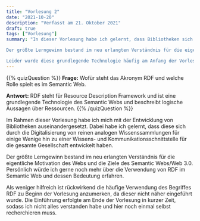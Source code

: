 ```yaml
---
title: "Vorlesung 2"
date: "2021-10-20"
description: "Verfasst am 21. Oktober 2021"
draft: true
tags: ["Vorlesung"]
summary: "In dieser Vorlesung habe ich gelernt, dass Bibliotheken sich durch die Digitalisierung von reinen analogen Wissenssammlungen für einige Wenige hin zu einer Wissens- und Kommunikationsschnittstelle für die gesamte Gesellschaft entwickelt haben.

Der größte Lerngewinn bestand im neu erlangten Verständnis für die eigentliche Motivation des Webs und die Ziele des Semantic Webs/Web 3.0. Persönlich würde ich gerne noch mehr über die Verwendung von RDF im Semantic Web und dessen Bedeutung erfahren.

Leider wurde diese grundlegende Technologie häufig am Anfang der Vorlesung verwendet, ohne dass diese präzise eingeführt wurde. Dies wurde am Ende der Vorlesung in kurzer Zeit versucht nachzuholen, sodass ich nicht nicht alles verstanden habe und hier noch einmal selbst recherchieren muss."
---
```


{{% quizQuestion %}}
**Frage:** Wofür steht das Akronym RDF und welche Rolle spielt es im Semantic Web.
    
**Antwort:** RDF steht für Resource Description Framework und ist eine grundlegende Technologie des Semantic Webs und beschreibt logische Aussagen über Ressourcen.
{{% /quizQuestion %}}

Im Rahmen dieser Vorlesung habe ich mich mit der Entwicklung von Bibliotheken auseinandergesetzt. Dabei habe ich gelernt, dass diese sich durch die Digitalisierung von reinen analogen Wissenssammlungen für einige Wenige hin zu einer Wissens- und Kommunikationsschnittstelle für die gesamte Gesellschaft entwickelt haben.

Der größte Lerngewinn bestand im neu erlangten Verständnis für die eigentliche Motivation des Webs und die Ziele des Semantic Webs/Web 3.0. Persönlich würde ich gerne noch mehr über die Verwendung von RDF im Semantic Web und dessen Bedeutung erfahren.

Als weniger hilfreich ist rückwirkend die häufige Verwendung des Begriffes RDF zu Beginn der Vorlesung anzumerken, da dieser nicht näher eingeführt wurde. Die Einführung erfolgte am Ende der Vorlesung in kurzer Zeit, sodass ich nicht alles verstanden habe und hier noch einmal selbst recherchieren muss.

